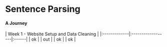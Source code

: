 # Sentence Parsing
#### A Journey

| Week 1 - Website Setup and Data Cleaning |
|:-------------|:------------------|:------|
| ok |
| out |
| ok |
| ok |
